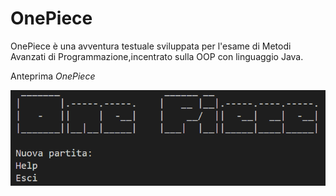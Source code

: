 # OnePiece
OnePiece è una avventura testuale sviluppata per l'esame di Metodi Avanzati di Programmazione,incentrato sulla OOP con linguaggio Java.

Anteprima _OnePiece_

![OnePiece](/one_piece/src/anteprima.jpg)